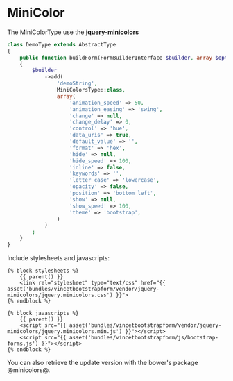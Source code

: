 MiniColor
=========

The MiniColorType use the [**jquery-minicolors**][1]

```php
class DemoType extends AbstractType
{
    public function buildForm(FormBuilderInterface $builder, array $options)
    {
        $builder
            ->add(
                'demoString',
                MiniColorsType::class,
                array(
                    'animation_speed' => 50,
                    'animation_easing' => 'swing',
                    'change' => null,
                    'change_delay' => 0,
                    'control' => 'hue',
                    'data_uris' => true,
                    'default_value' => '',
                    'format' => 'hex',
                    'hide' => null,
                    'hide_speed' => 100,
                    'inline' => false,
                    'keywords' => '',
                    'letter_case' => 'lowercase',
                    'opacity' => false,
                    'position' => 'bottom left',
                    'show' => null,
                    'show_speed' => 100,
                    'theme' => 'bootstrap',
                )
            )
        ;
    }
}
```

Include stylesheets and javascripts:
```twig
{% block stylesheets %}
    {{ parent() }}
    <link rel="stylesheet" type="text/css" href="{{ asset('bundles/vincetbootstrapform/vendor/jquery-minicolors/jquery.minicolors.css') }}">
{% endblock %}

{% block javascripts %}
    {{ parent() }}
    <script src="{{ asset('bundles/vincetbootstrapform/vendor/jquery-minicolors/jquery.minicolors.min.js') }}"></script>
    <script src="{{ asset('bundles/vincetbootstrapform/js/bootstrap-forms.js') }}"></script>
{% endblock %}
```

You can also retrieve the update version with the bower's package @minicolors@.

[1]: http://labs.abeautifulsite.net/jquery-minicolors/